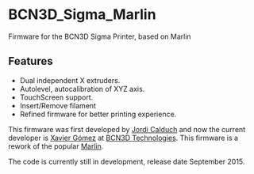 # BCN3D_Sigma_Marlin
Firmware for the BCN3D Sigma Printer, based on Marlin

Features
--------------

- Dual independent X extruders.
- Autolevel, autocalibration of XYZ axis.
- TouchScreen support.
- Insert/Remove filament
- Refined firmware for better printing experience.

This firmware was first developed by [Jordi Calduch][1] and now the current developer is [Xavier Gómez][2] at [BCN3D Technologies][3]. This firmware is a rework of the popular [Marlin][4]. 

The code is currently still in development, release date September 2015.

[1]:https://github.com/dryrain
[2]:https://github.com/xawox
[3]:http://www.bcn3dtechnologies.com/
[4]:https://github.com/MarlinFirmware/Marlin
